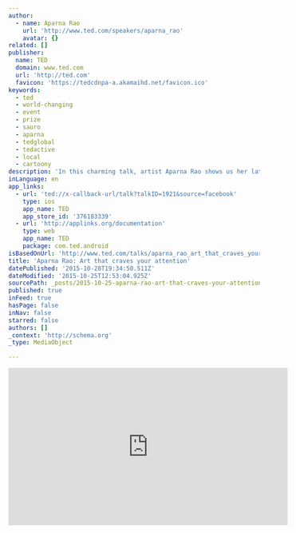 ```yaml
---
author:
  - name: Aparna Rao
    url: 'http://www.ted.com/speakers/aparna_rao'
    avatar: {}
related: []
publisher:
  name: TED
  domain: www.ted.com
  url: 'http://ted.com'
  favicon: 'https://tedcdnpa-a.akamaihd.net/favicon.ico'
keywords:
  - ted
  - world-changing
  - event
  - prize
  - sauro
  - aparna
  - tedglobal
  - tedactive
  - local
  - cartoony
description: 'In this charming talk, artist Aparna Rao shows us her latest work: cool, cartoony sculptures (with neat robotic tricks underneath them) that play with your perception -- and crave your attention. Take a few minutes to simply be delighted.'
inLanguage: en
app_links:
  - url: 'ted://x-callback-url/talk?talkID=1921&source=facebook'
    type: ios
    app_name: TED
    app_store_id: '376183339'
  - url: 'http://applinks.org/documentation'
    type: web
    app_name: TED
    package: com.ted.android
isBasedOnUrl: 'http://www.ted.com/talks/aparna_rao_art_that_craves_your_attention?utm_campaign=social&utm_medium=referral&utm_source=facebook.com&utm_content=talk&utm_term=art-design#'
title: 'Aparna Rao: Art that craves your attention'
datePublished: '2015-10-28T19:34:50.511Z'
dateModified: '2015-10-25T12:53:04.925Z'
sourcePath: _posts/2015-10-25-aparna-rao-art-that-craves-your-attention.md
published: true
inFeed: true
hasPage: false
inNav: false
starred: false
authors: []
_context: 'http://schema.org'
_type: MediaObject

---
```

<iframe src="http://cdn.embedly.com/widgets/media.html?src=http%3A%2F%2Fembed-ssl.ted.com%2Ftalks%2Faparna_rao_art_that_craves_your_attention.html&amp;url=http%3A%2F%2Fwww.ted.com%2Ftalks%2Faparna_rao_art_that_craves_your_attention&amp;image=http%3A%2F%2Ftedcdnpe-a.akamaihd.net%2Fimages%2Fted%2F97d3d86749ad26995caa55948e45c525f453746e_240x180.jpg%3Flang%3Den&amp;key=b7d04c9b404c499eba89ee7072e1c4f7&amp;type=text%2Fhtml&amp;schema=ted" width="560" height="315" scrolling="no" frameborder="0" allowfullscreen="allowfullscreen" style=""></iframe>